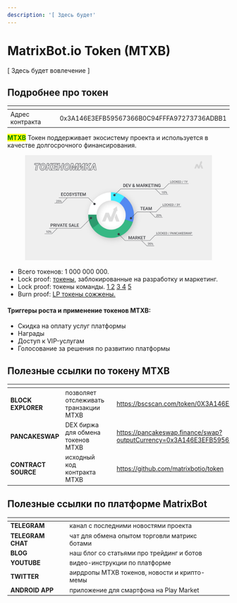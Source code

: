 ```yaml
---
description: '[ Здесь будет'
---
```


# MatrixBot.io Token (MTXB)

\[ Здесь будет вовлечение ]



## Подробнее про токен

<table data-header-hidden><thead><tr><th width="197"></th><th></th></tr></thead><tbody><tr><td>Адрес контракта</td><td>0x3A146E3EFB59567366B0C94FFFA97273736ADBB1</td></tr></tbody></table>

<mark style="color:green;">**MTXB**</mark> Токен поддерживает экосистему проекта и используется в качестве долгосрочного финансирования.

<figure><img src="../.gitbook/assets/page11_tokenomics.png" alt=""><figcaption></figcaption></figure>

* Всего токенов: 1 000 000 000.
* Lock proof: [токены](https://tokentool.bitbond.com/tokenlocker/0x361eF8f2f19E81A0c1427949475C749A0762cB03/56), заблокированные на разработку и маркетинг.
* Lock proof: токены команды. [1 ](https://tokentool.bitbond.com/tokenlocker/0x2E7782B266d66587b663957077FF3dB6252a25E3/56) [2](https://tokentool.bitbond.com/tokenlocker/0x9A8DBc9968b5A7c35f38B4bCa1D1a192655E5a79/56) [3 ](https://tokentool.bitbond.com/tokenlocker/0xA6aaEbD6efE69273f034e26a1a89C727841652CF/56)[4](https://tokentool.bitbond.com/tokenlocker/0x1B685E3763903E981C4d028226C76a37bc3f4365/56) [5](https://tokentool.bitbond.com/tokenlocker/0x784573BC8a149AD4c65D4c32c21d029b5c943327/56)
* Burn proof: [LP токены сожжены.](https://bscscan.com/tx/0x0839d96c702b13cc7073b70944d94f134b41c58ad8099d6f71adc9ed919ebe06)

#### Триггеры роста и применение токенов MTXB:

* Скидка на оплату услуг платформы
* Награды
* Доступ к VIP-услугам
* Голосование за решения по развитию платформы

## Полезные ссылки по токену MTXB

<table data-view="cards"><thead><tr><th></th><th></th><th></th><th data-hidden data-card-target data-type="content-ref"></th></tr></thead><tbody><tr><td><strong>BLOCK EXPLORER</strong></td><td>позволяет отслеживать транзакции MTXB</td><td></td><td><a href="https://bscscan.com/token/0X3A146E3EFB59567366B0C94FFFA97273736ADBB1">https://bscscan.com/token/0X3A146E3EFB59567366B0C94FFFA97273736ADBB1</a></td></tr><tr><td><strong>PANCAKESWAP</strong></td><td>DEX биржа для обмена токенов MTXB</td><td></td><td><a href="https://pancakeswap.finance/swap?outputCurrency=0x3A146E3EFB59567366B0C94FFFA97273736ADBB1">https://pancakeswap.finance/swap?outputCurrency=0x3A146E3EFB59567366B0C94FFFA97273736ADBB1</a></td></tr><tr><td><strong>CONTRACT SOURCE</strong></td><td>исходный код контракта MTXB</td><td></td><td><a href="https://github.com/matrixbotio/token">https://github.com/matrixbotio/token</a></td></tr></tbody></table>

## Полезные ссылки по платформе MatrixBot

<table data-view="cards"><thead><tr><th></th><th></th><th></th></tr></thead><tbody><tr><td><strong>TELEGRAM</strong></td><td>канал с последними новостями проекта</td><td></td></tr><tr><td><strong>TELEGRAM CHAT</strong></td><td>чат для обмена опытом торговли матрикс ботами</td><td></td></tr><tr><td><strong>BLOG</strong></td><td>наш блог со статьями про трейдинг и ботов</td><td></td></tr><tr><td><strong>YOUTUBE</strong></td><td>видео-инструкции по платформе</td><td></td></tr><tr><td><strong>TWITTER</strong></td><td>аирдропы MTXB токенов, новости и крипто-мемы</td><td></td></tr><tr><td><strong>ANDROID APP</strong></td><td>приложение для смартфона на Play Market</td><td></td></tr></tbody></table>
